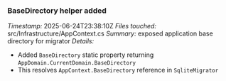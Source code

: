 ### BaseDirectory helper added
*Timestamp:* 2025-06-24T23:38:10Z
*Files touched:* src/Infrastructure/AppContext.cs
*Summary:* exposed application base directory for migrator
*Details:*
- Added `BaseDirectory` static property returning `AppDomain.CurrentDomain.BaseDirectory`
- This resolves `AppContext.BaseDirectory` reference in `SqliteMigrator`
